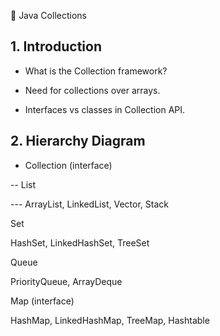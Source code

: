 🧠 Java Collections

 ## 1. Introduction
   - What is the Collection framework?

   - Need for collections over arrays.

   - Interfaces vs classes in Collection API.


## 2. Hierarchy Diagram
- Collection (interface)

-- List

--- ArrayList, LinkedList, Vector, Stack

Set

HashSet, LinkedHashSet, TreeSet

Queue

PriorityQueue, ArrayDeque

Map (interface)

HashMap, LinkedHashMap, TreeMap, Hashtable
